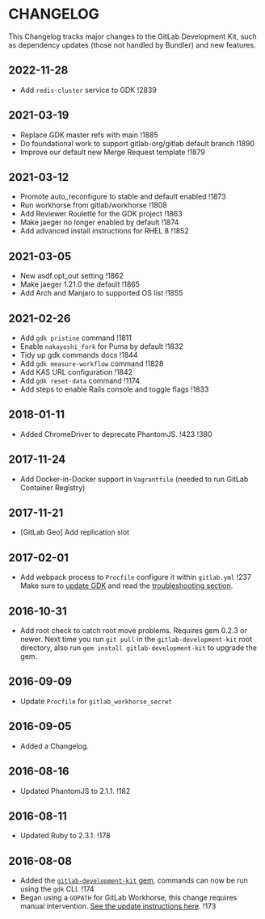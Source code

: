 # CHANGELOG

This Changelog tracks major changes to the GitLab Development Kit,
such as dependency updates (those not handled by Bundler) and new
features.

## 2022-11-28
- Add `redis-cluster` service to GDK !2839

## 2021-03-19

- Replace GDK master refs with main !1885
- Do foundational work to support gitlab-org/gitlab default branch !1890
- Improve our default new Merge Request template !1879

## 2021-03-12

- Promote auto_reconfigure to stable and default enabled !1873
- Run workhorse from gitlab/workhorse !1808
- Add Reviewer Roulette for the GDK project !1863
- Make jaeger no longer enabled by default !1874
- Add advanced install instructions for RHEL 8 !1852

## 2021-03-05

- New asdf.opt_out setting !1862
- Make jaeger 1.21.0 the default !1865
- Add Arch and Manjaro to supported OS list !1855

## 2021-02-26

- Add `gdk pristine` command !1811
- Enable `nakayoshi_fork` for Puma by default !1832
- Tidy up gdk commands docs !1844
- Add `gdk measure-workflow` command !1828
- Add KAS URL configuration !1842
- Add `gdk reset-data` command !1174
- Add steps to enable Rails console and toggle flags !1833

## 2018-01-11

- Added ChromeDriver to deprecate PhantomJS. !423 !380

## 2017-11-24

- Add Docker-in-Docker support in `Vagrantfile` (needed to run GitLab Container Registry)

## 2017-11-21

- [GitLab Geo] Add replication slot

## 2017-02-01

- Add webpack process to `Procfile` configure it within `gitlab.yml` !237
  Make sure to [update GDK](doc/update-gdk.md) and read the
  [troubleshooting section](doc/howto/troubleshooting.md#webpack).

## 2016-10-31

- Add root check to catch root move problems. Requires gem 0.2.3 or
  newer. Next time you run `git pull` in the `gitlab-development-kit`
  root directory, also run `gem install gitlab-development-kit` to
  upgrade the gem.

## 2016-09-09

- Update `Procfile` for `gitlab_workhorse_secret`

## 2016-09-05

- Added a Changelog.

## 2016-08-16

- Updated PhantomJS to 2.1.1. !182

## 2016-08-11

- Updated Ruby to 2.3.1. !178

## 2016-08-08

- Added the [`gitlab-development-kit` gem](https://rubygems.org/gems/gitlab-development-kit), commands can now be run using the `gdk` CLI. !174
- Began using a `GOPATH` for GitLab Workhorse, this change requires manual intervention. [See the update instructions here](https://gitlab.com/gitlab-org/gitlab-development-kit/blob/fd04b7f1a3a72302af71c1a7923daaa5b22dcd28/gitlab-workhorse/README.md#cleaning-up-an-old-gitlab-workhorse-checkout). !173
